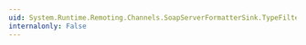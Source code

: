 ```yaml
---
uid: System.Runtime.Remoting.Channels.SoapServerFormatterSink.TypeFilterLevel
internalonly: False
---
```

